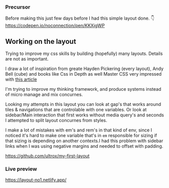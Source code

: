 ### Precursor
Before making this just few days before I had this simple layout done. 👇
https://codepen.io/noconnection/pen/KKXjgWP


## Working on the layout
Trying to improve my css skills by building (hopefully) many layouts. Details are not as important.

I draw a lot of inspiration from greate Hayden Pickering (every layout), Andy Bell (cube) and books like Css in Depth as well Master CSS very impressed with [this article](https://tiffanybbrown.com/2022/01/how-does-flexbox-work/index.html)

I'm trying to improve my thinking framework, and produce systems instead of micro manage and mix concurnes. 

Looking my attempts in this layout you can look at gap's that works around tiles & navigations that are controlable with one variables. Or look at sidebar/Main interaction that first works without media query's and seconds I attempted to split layout concurnes from styles.

I make a lot of mistakes with em's and rem's in that kind of env, since I noticed it's hard to make one variable that's in `em` responsible for sizing if that sizing is depending on another contexts.I had this problem with sidebar links when I was using negative margins and needed to offset with padding.


https://github.com/ultrox/my-first-layout


### Live preview
https://layout-no1.netlify.app/
